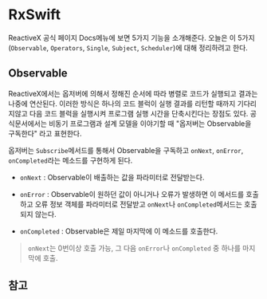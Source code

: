 # RxSwift

ReactiveX 공식 페이지 Docs메뉴에 보면 5가지 기능을 소개해준다. 오늘은 이 5가지(`Observable`, `Operators`, `Single`, `Subject`, `Scheduler`)에 대해 정리하려고 한다.

## Observable

ReactiveX에서는 옵저버에 의해서 정해진 순서에 따라 병렬로 코드가 실행되고 결과는 나중에 연산된다. 이러한 방식은 하나의 코드 블럭이 실행 결과를 리턴할 때까지 기다리지않고 다음 코드 블럭을 실행시켜 프로그램 실행 시간을 단축시킨다는 장점도 있다. 공식문서에서는 비동기 프로그램과 설계 모델을 이야기할 때 "옵저버는 Observable을 구독한다" 라고 표현한다.

옵저버는 `Subscribe`메서드를 통해서 Observable을 구독하고 `onNext`, `onError`, `onCompleted`라는 메소드를 구현하게 된다.

- `onNext` : Observable이 배출하는 값을 파라미터로 전달받는다.

- `onError` : Observable이 원하던 값이 아니거나 오류가 발생하면 이 메서드를 호출하고 오류 정보 객체를 파라미터로 전달받고 `onNext`나 `onCompleted`메서드는 호출되지 않는다.

- `onCompleted` : Observable은 제일 마지막에 이 메소드를 호출한다.

> `onNext`는 0번이상 호출 가능, 그 다음 `onError`나 `onCompleted` 중 하나를 마지막에 호출.

## 참고
